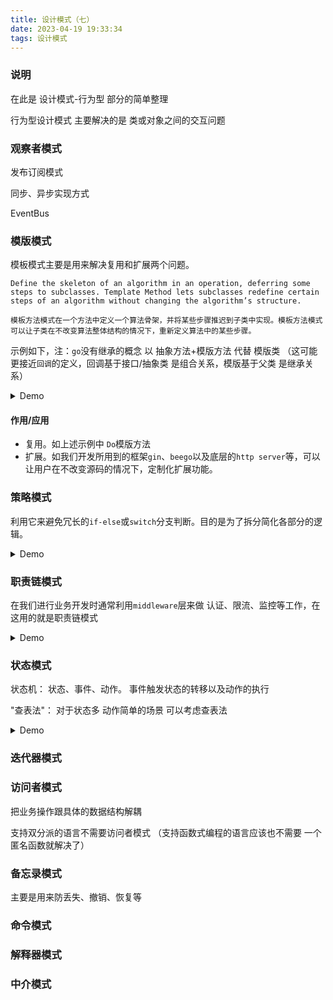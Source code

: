 ```yaml
---
title: 设计模式（七）
date: 2023-04-19 19:33:34
tags: 设计模式
---
```


### 说明

在此是 设计模式-行为型 部分的简单整理

行为型设计模式 主要解决的是 类或对象之间的交互问题


### 观察者模式

发布订阅模式

同步、异步实现方式

EventBus


### 模版模式

模板模式主要是用来解决复用和扩展两个问题。

```
Define the skeleton of an algorithm in an operation, deferring some steps to subclasses. Template Method lets subclasses redefine certain steps of an algorithm without changing the algorithm’s structure.
```

```
模板方法模式在一个方法中定义一个算法骨架，并将某些步骤推迟到子类中实现。模板方法模式可以让子类在不改变算法整体结构的情况下，重新定义算法中的某些步骤。
```

示例如下，注：`go`没有继承的概念 以 抽象方法+模版方法 代替 模版类 （这可能更接近`回调`的定义，回调基于接口/抽象类 是组合关系，模版基于父类 是继承关系）

<details>
    <summary>Demo</summary>

    package main

    import "fmt"
    
    type IFunc interface {
        A1()
        A2()
    }
    
    // Do 模版方法
    func Do(iFunc IFunc) {
        iFunc.A1()
        iFunc.A2()
    }
    
    type C1 struct {
    }
    
    func (c C1) A1() {
        fmt.Println("c1.A1")
    }
    
    func (c C1) A2() {
        fmt.Println("c1.A2")
    }
    
    type C2 struct {
    }
    
    func (c C2) A1() {
        fmt.Println("c2.A1")
    }
    
    func (c C2) A2() {
        fmt.Println("c2.A2")
    }
    
    func main() {
        var c1 = new(C1)
        var c2 = new(C2)
    
        Do(c1)
        Do(c2)
    }

</details>

#### 作用/应用

- 复用。如上述示例中 `Do`模版方法
- 扩展。如我们开发所用到的框架`gin`、`beego`以及底层的`http server`等，可以让用户在不改变源码的情况下，定制化扩展功能。


### 策略模式

利用它来避免冗长的`if-else`或`switch`分支判断。目的是为了拆分简化各部分的逻辑。

<details>
    <summary>Demo</summary>

    package strategy
    
    var m = map[string]Func{
        "f1": F1,
        "f2": F2,
    }
    
    type Func func()
    
    func F1() {
        // do something
    } 
    
    func F2() {
        // do something
    }
    
    func GetStrategy(t string) Func {
        return m[t]
    }

</details>


### 职责链模式

在我们进行业务开发时通常利用`middleware`层来做 认证、限流、监控等工作，在这用的就是职责链模式

<details>
    <summary>Demo</summary>

    package main
    
    import "context"
    
    type Chain struct {
        responses []ResponseFunc
    }
    
    func (c *Chain) AddResponseFunc(f ResponseFunc) {
        c.responses = append(c.responses, f)
    }
    
    func (c *Chain) Do(ctx context.Context) {
        for i := 0; i < len(c.responses); i++ {
            f := c.responses[i]
            if f(ctx) {
                return
            }
        }
    }
    
    type ResponseFunc func(c context.Context) bool
    
    func R1(c context.Context) bool {
        // do something
        return false
    }
    
    func R2(c context.Context) bool {
        // do something
        return true
    }
    
    func main() {
        var c context.Context
    
        var chain = new(Chain)
        chain.AddResponseFunc(R1)
        chain.AddResponseFunc(R2)
    
        chain.Do(c)
    }

</details>


### 状态模式

状态机： 状态、事件、动作。 事件触发状态的转移以及动作的执行

"查表法"： 对于状态多 动作简单的场景 可以考虑查表法

<details>
    <summary>Demo</summary>

    package main
    
    import "fmt"
    
    const (
        StateOfSmall = iota + 1
        StateOfSuper
        StateOfCape
        StateOfFire
    )
    
    func NewMario() Mario {
        return Mario{
            state: newSmallMario(),
        }
    }
    
    type Mario struct {
        state iMarioState
    }
    
    func (m *Mario) GetState() int {
        return m.state.GetState()
    }
    
    func (m *Mario) ObtainMushRoom() {
        m.state = m.state.ObtainMushRoom()
    }
    
    func (m *Mario) MeetMonster() {
        m.state = m.state.MeetMonster()
    }
    
    type iMarioState interface {
        GetState() int
    
        ObtainMushRoom() iMarioState
    
        MeetMonster() iMarioState
    }
    
    func newSmallMario() smallMario {
        return smallMario{
            state: StateOfSmall,
            score: 0,
        }
    }
    
    type smallMario struct {
        state int
        score int
    }
    
    func (s smallMario) GetState() int {
        return StateOfSmall
    }
    
    func (s smallMario) ObtainMushRoom() iMarioState {
        return newSuperMario()
    }
    
    func (s smallMario) MeetMonster() iMarioState {
        // do nothing
    
        return s
    }
    
    func newSuperMario() superMario {
        return superMario{
            state: StateOfSuper,
            score: 100,
        }
    }
    
    type superMario struct {
        state int
        score int
    }
    
    func (s superMario) GetState() int {
        return StateOfSuper
    }
    
    func (s superMario) ObtainMushRoom() iMarioState {
        // do nothing
        return s
    }
    
    func (s superMario) MeetMonster() iMarioState {
        return newSmallMario()
    }
    
    func main() {
        var mario = NewMario()
        fmt.Println(mario.GetState())
    
        mario.ObtainMushRoom()
        fmt.Println(mario.GetState())
    
        mario.MeetMonster()
        fmt.Println(mario.GetState())
    }

</details>


### 迭代器模式


### 访问者模式

把业务操作跟具体的数据结构解耦

支持双分派的语言不需要访问者模式
（支持函数式编程的语言应该也不需要 一个匿名函数就解决了）


### 备忘录模式

主要是用来防丢失、撤销、恢复等


### 命令模式


### 解释器模式


### 中介模式
